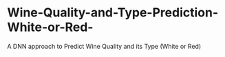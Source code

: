 # Wine-Quality-and-Type-Prediction-White-or-Red-
A DNN approach to Predict Wine Quality and its Type (White or Red)
